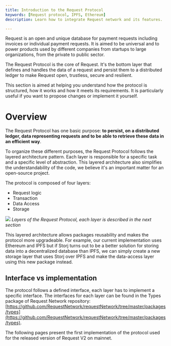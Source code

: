 ```yaml
---
title: Introduction to the Request Protocol
keywords: [Request protocol, IPFS, Ethereum]
description: Learn how to integrate Request network and its features.

---
```


Request is an open and unique database for payment requests including invoices or individual payment requests. It is aimed to be universal and to power products used by different companies from startups to large organizations, from the private to public sector.

The Request Protocol is the core of Request. It's the bottom layer that defines and handles the data of a request and persist them to a distributed ledger to make Request open, trustless, secure and resilient.

This section is aimed at helping you understand how the protocol is structured, how it works and how it meets its requirements. It is particularly useful if you want to propose changes or implement it yourself.

# Overview

The Request Protocol has one basic purpose: **to persist, on a distributed ledger, data representing requests and to be able to retrieve these data in an efficient way**.

To organize these different purposes, the Request Protocol follows the layered architecture pattern. Each layer is responsible for a specific task and a specific level of abstraction. This layered architecture also simplifies the understandability of the code, we believe it's an important matter for an open-source project.

The protocol is composed of four layers:
- Request logic
- Transaction
- Data Access
- Storage

![](/img/RequestProtocol/1-LayersPresentation.jpg)
*Layers of the Request Protocol, each layer is described in the next section*

This layered architecture allows packages reusability and makes the protocol more upgradeable. For example, our current implementation uses Ethereum and IPFS but if Storj turns out to be a better solution for storing data into a decentralized database than IPFS, we can simply create a new storage layer that uses Storj over IPFS and make the data-access layer using this new package instead.

## Interface vs implementation

The protocol follows a defined interface, each layer has to implement a specific interface. The interfaces for each layer can be found in the Types package of Request Network repository: [https://github.com/RequestNetwork/requestNetwork/tree/master/packages/types](https://github.com/RequestNetwork/requestNetwork/tree/master/packages/types).

The following pages present the first implementation of the protocol used for the released version of Request V2 on mainnet.
